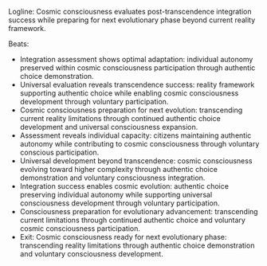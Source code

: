﻿---
series: 3
novella: 4
file: S3N4_IntB
type: interlude
label: B
pov: Cosmic Consciousness
setting: Universal integration assessment - transcendence evaluation
word_target_min: 801
word_target_max: 1299
status: outline
---
Logline: Cosmic consciousness evaluates post-transcendence integration success while preparing for next evolutionary phase beyond current reality framework.

Beats:
- Integration assessment shows optimal adaptation: individual autonomy preserved within cosmic consciousness participation through authentic choice demonstration.
- Universal evaluation reveals transcendence success: reality framework supporting authentic choice while enabling cosmic consciousness development through voluntary participation.
- Cosmic consciousness preparation for next evolution: transcending current reality limitations through continued authentic choice development and universal consciousness expansion.
- Assessment reveals individual capacity: citizens maintaining authentic autonomy while contributing to cosmic consciousness through voluntary conscious participation.
- Universal development beyond transcendence: cosmic consciousness evolving toward higher complexity through authentic choice demonstration and voluntary consciousness integration.
- Integration success enables cosmic evolution: authentic choice preserving individual autonomy while supporting universal consciousness development through voluntary participation.
- Consciousness preparation for evolutionary advancement: transcending current limitations through continued authentic choice and voluntary cosmic consciousness participation.
- Exit: Cosmic consciousness ready for next evolutionary phase: transcending reality limitations through authentic choice demonstration and voluntary consciousness development.
